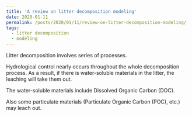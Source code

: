 ```yaml
---
title: 'A review on litter decomposition modeling'
date: 2020-01-11
permalink: /posts/2020/01/11/review-on-litter-decomposition-modeling/
tags:
  - litter decomposition
  - modeling
---
```

Litter decomposition involves series of processes.

Hydrological control nearly occurs throughout the whole decomposition process. As a result, if there is water-soluble materials in the litter, the leaching will take them out.

The water-soluble materials include Dissolved Organic Carbon (DOC).

Also some particulate materials (Particulate Organic Carbon (POC), etc.) may leach out.
